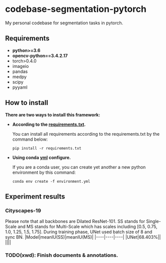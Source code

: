 # codebase-segmentation-pytorch

My personal codebase for segmentation tasks in pytorch.

## Requirements
- **python>=3.6**
- **opencv-python==3.4.2.17**
- torch>0.4.0
- imageio
- pandas
- medpy
- scipy
- pyyaml


## How to install
**There are two ways to install this framework:**
* **According to the [requirements.txt](./requirements.txt).**

  You can install all requirements according to the requirements.txt by the command below:
  ```
  pip install -r requirements.txt
  ```
* **Using conda [yml](./environment.yml) configure.**

  If you are a conda user, you can create yet another a new python environment by this command:
  ```
  conda env create -f environment.yml
  ```


## Experiment results
### **Cityscapes-19**
Please note that all backbones are Dilated ResNet-101.
SS stands for Single-Scale and MS stands for Multi-Scale which has scales including [0.5, 0.75, 1.0, 1.25, 1.5, 1.75].
During training phase, UNet used batch size of 8 and sync BN.
|Model|meanIU(SS)|meanIU(MS)|
|----|----|----|
|UNet|68.403%||
||||


### TODO(xwd): Finish documents & annotations.